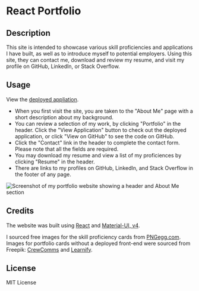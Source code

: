 # React Portfolio

## Description

This site is intended to showcase various skill proficiencies and applications I have built, as well as to introduce myself to potential employers. Using this site, they can contact me, download and review my resume, and visit my profile on GitHub, LinkedIn, or Stack Overflow.

## Usage

View the [deployed appliation](https://sendusyourbones.github.io/rebecca-react-portfolio).

- When you first visit the site, you are taken to the "About Me" page with a short description about my background.
- You can review a selection of my work, by clicking "Portfolio" in the header. Click the "View Application" button to check out the deployed application, or click "View on GitHub" to see the code on GitHub.
- Click the "Contact" link in the header to complete the contact form. Please note that all the fields are required.
- You may download my resume and view a list of my proficiences by clicking "Resume" in the header.
- There are links to my profiles on GitHub, LinkedIn, and Stack Overflow in the footer of any page.

![Screenshot of my portfolio website showing a header and About Me section](./src/assets/images/portfolio_screenshot.jpg)

## Credits

The website was built using [React](https://react.dev/) and [Material-UI, v4](https://v4.mui.com/).

I sourced free images for the skill proficiency cards from [PNGegg.com](https://www.pngegg.com/en/png-ypeuy).
Images for portfolio cards without a deployed front-end were sourced from Freepik: [CrewComms](https://www.freepik.com/free-vector/social-media-network_6976388.htm#query=social%20network&position=8&from_view=keyword&track=ais) and [Learnify](https://www.freepik.com/free-vector/flat-construction-template_1584487.htm#query=under%20construction&position=4&from_view=keyword&track=ais).

## License

MIT License
